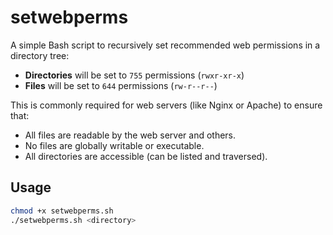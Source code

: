 # setwebperms

A simple Bash script to recursively set recommended web permissions in a directory tree:

- **Directories** will be set to `755` permissions (`rwxr-xr-x`)
- **Files** will be set to `644` permissions (`rw-r--r--`)

This is commonly required for web servers (like Nginx or Apache) to ensure that:

- All files are readable by the web server and others.
- No files are globally writable or executable.
- All directories are accessible (can be listed and traversed).

## Usage

```bash
chmod +x setwebperms.sh
./setwebperms.sh <directory>
